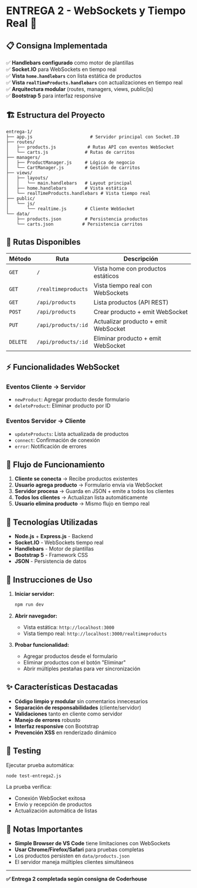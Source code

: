 # ENTREGA 2 - WebSockets y Tiempo Real 🚀

## 📋 Consigna Implementada

✅ **Handlebars configurado** como motor de plantillas  
✅ **Socket.IO** para WebSockets en tiempo real  
✅ **Vista `home.handlebars`** con lista estática de productos  
✅ **Vista `realTimeProducts.handlebars`** con actualizaciones en tiempo real  
✅ **Arquitectura modular** (routes, managers, views, public/js)  
✅ **Bootstrap 5** para interfaz responsive

## 🏗️ Estructura del Proyecto

```
entrega-1/
├── app.js                      # Servidor principal con Socket.IO
├── routes/
│   ├── products.js            # Rutas API con eventos WebSocket
│   └── carts.js              # Rutas de carritos
├── managers/
│   ├── ProductManager.js     # Lógica de negocio
│   └── CartManager.js        # Gestión de carritos
├── views/
│   ├── layouts/
│   │   └── main.handlebars   # Layout principal
│   ├── home.handlebars       # Vista estática
│   └── realTimeProducts.handlebars # Vista tiempo real
├── public/
│   └── js/
│       └── realtime.js       # Cliente WebSocket
└── data/
    ├── products.json         # Persistencia productos
    └── carts.json           # Persistencia carritos
```

## 🚦 Rutas Disponibles

| Método   | Ruta                | Descripción                          |
| -------- | ------------------- | ------------------------------------ |
| `GET`    | `/`                 | Vista home con productos estáticos   |
| `GET`    | `/realtimeproducts` | Vista tiempo real con WebSockets     |
| `GET`    | `/api/products`     | Lista productos (API REST)           |
| `POST`   | `/api/products`     | Crear producto + emit WebSocket      |
| `PUT`    | `/api/products/:id` | Actualizar producto + emit WebSocket |
| `DELETE` | `/api/products/:id` | Eliminar producto + emit WebSocket   |

## ⚡ Funcionalidades WebSocket

### Eventos Cliente → Servidor

- `newProduct`: Agregar producto desde formulario
- `deleteProduct`: Eliminar producto por ID

### Eventos Servidor → Cliente

- `updateProducts`: Lista actualizada de productos
- `connect`: Confirmación de conexión
- `error`: Notificación de errores

## 🎯 Flujo de Funcionamiento

1. **Cliente se conecta** → Recibe productos existentes
2. **Usuario agrega producto** → Formulario envía via WebSocket
3. **Servidor procesa** → Guarda en JSON + emite a todos los clientes
4. **Todos los clientes** → Actualizan lista automáticamente
5. **Usuario elimina producto** → Mismo flujo en tiempo real

## 🔧 Tecnologías Utilizadas

- **Node.js** + **Express.js** - Backend
- **Socket.IO** - WebSockets tiempo real
- **Handlebars** - Motor de plantillas
- **Bootstrap 5** - Framework CSS
- **JSON** - Persistencia de datos

## 🚀 Instrucciones de Uso

1. **Iniciar servidor:**

   ```bash
   npm run dev
   ```

2. **Abrir navegador:**

   - Vista estática: `http://localhost:3000`
   - Vista tiempo real: `http://localhost:3000/realtimeproducts`

3. **Probar funcionalidad:**
   - Agregar productos desde el formulario
   - Eliminar productos con el botón "Eliminar"
   - Abrir múltiples pestañas para ver sincronización

## ✨ Características Destacadas

- **Código limpio y modular** sin comentarios innecesarios
- **Separación de responsabilidades** (cliente/servidor)
- **Validaciones** tanto en cliente como servidor
- **Manejo de errores** robusto
- **Interfaz responsive** con Bootstrap
- **Prevención XSS** en renderizado dinámico

## 🧪 Testing

Ejecutar prueba automática:

```bash
node test-entrega2.js
```

La prueba verifica:

- Conexión WebSocket exitosa
- Envío y recepción de productos
- Actualización automática de listas

## 📝 Notas Importantes

- **Simple Browser de VS Code** tiene limitaciones con WebSockets
- **Usar Chrome/Firefox/Safari** para pruebas completas
- Los productos persisten en `data/products.json`
- El servidor maneja múltiples clientes simultáneos

---

**✅ Entrega 2 completada según consigna de Coderhouse**

